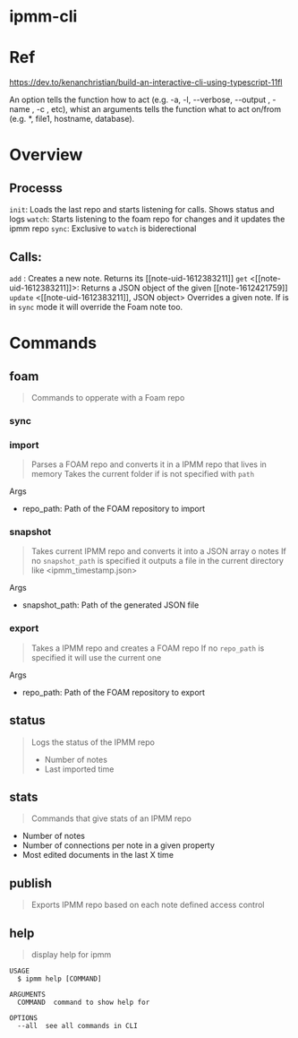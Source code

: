 # ipmm-cli

# Ref

https://dev.to/kenanchristian/build-an-interactive-cli-using-typescript-11fl

An option tells the function how to act (e.g. -a, -l, --verbose, --output , -name , -c , etc), whist an arguments tells the function what to act on/from (e.g. \*, file1, hostname, database).

# Overview

## Processs

`init`: Loads the last repo and starts listening for calls. Shows status and logs
`watch`: Starts listening to the foam repo for changes and it updates the ipmm repo
`sync`: Exclusive to `watch` is biderectional

## Calls:

`add` <note path>: Creates a new note. Returns its [[note-uid-1612383211]]
`get` <[[note-uid-1612383211]]>: Returns a JSON object of the given [[note-1612421759]]
`update` <[[note-uid-1612383211]], JSON object> Overrides a given note. If is in `sync` mode it will override the Foam note too.

# Commands

## foam

> Commands to opperate with a Foam repo

### sync

### import

> Parses a FOAM repo and converts it in a IPMM repo that lives in memory
> Takes the current folder if is not specified with `path`

Args

- repo_path: Path of the FOAM repository to import

### snapshot

> Takes current IPMM repo and converts it into a JSON array o notes
> If no `snapshot_path` is specified it outputs a file in the current directory like <ipmm_timestamp.json>

Args

- snapshot_path: Path of the generated JSON file

### export

> Takes a IPMM repo and creates a FOAM repo
> If no `repo_path` is specified it will use the current one

Args

- repo_path: Path of the FOAM repository to export

## status

> Logs the status of the IPMM repo
>
> - Number of notes
> - Last imported time

## stats

> Commands that give stats of an IPMM repo

- Number of notes
- Number of connections per note in a given property
- Most edited documents in the last X time

## publish

> Exports IPMM repo based on each note defined access control

## help

> display help for ipmm

```
USAGE
  $ ipmm help [COMMAND]

ARGUMENTS
  COMMAND  command to show help for

OPTIONS
  --all  see all commands in CLI
```
